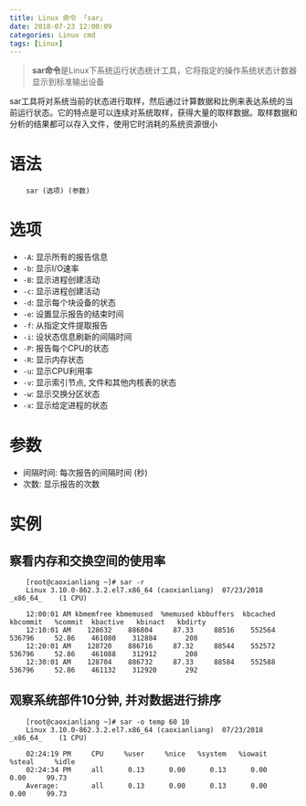 ```yaml
---
title: Linux 命令 「sar」
date: 2018-07-23 12:00:09
categories: Linux cmd
tags: [Linux]
---
```


> **sar命令**是Linux下系统运行状态统计工具，它将指定的操作系统状态计数器显示到标准输出设备

<!-- more -->

sar工具将对系统当前的状态进行取样，然后通过计算数据和比例来表达系统的当前运行状态。它的特点是可以连续对系统取样，获得大量的取样数据。取样数据和分析的结果都可以存入文件，使用它时消耗的系统资源很小

# 语法

```
    sar (选项) (参数)
```

# 选项

- `-A`: 显示所有的报告信息
- `-b`: 显示I/O速率
- `-B`: 显示进程创建活动
- `-c`: 显示进程创建活动
- `-d`: 显示每个块设备的状态
- `-e`: 设置显示报告的结束时间
- `-f`: 从指定文件提取报告
- `-i`: 设状态信息刷新的间隔时间
- `-P`: 报告每个CPU的状态
- `-R`: 显示内存状态
- `-u`: 显示CPU利用率
- `-v`: 显示索引节点, 文件和其他内核表的状态
- `-w`: 显示交换分区状态
- `-x`: 显示给定进程的状态

# 参数

- 间隔时间: 每次报告的间隔时间 (秒)
- 次数: 显示报告的次数


# 实例

## 察看内存和交换空间的使用率

```
    [root@caoxianliang ~]# sar -r
    Linux 3.10.0-862.3.2.el7.x86_64 (caoxianliang) 	07/23/2018 	_x86_64_	(1 CPU)
    
    12:00:01 AM kbmemfree kbmemused  %memused kbbuffers  kbcached  kbcommit   %commit  kbactive   kbinact   kbdirty
    12:10:01 AM    128632    886804     87.33     88516    552564    536796     52.86    461080    312884       208
    12:20:01 AM    128720    886716     87.32     88544    552572    536796     52.86    461088    312912       208
    12:30:01 AM    128704    886732     87.33     88584    552588    536796     52.86    461132    312920       292
```

## 观察系统部件10分钟, 并对数据进行排序

```
    [root@caoxianliang ~]# sar -o temp 60 10
    Linux 3.10.0-862.3.2.el7.x86_64 (caoxianliang) 	07/23/2018 	_x86_64_	(1 CPU)
    
    02:24:19 PM     CPU     %user     %nice   %system   %iowait    %steal     %idle
    02:24:34 PM     all      0.13      0.00      0.13      0.00      0.00     99.73
    Average:        all      0.13      0.00      0.13      0.00      0.00     99.73
```